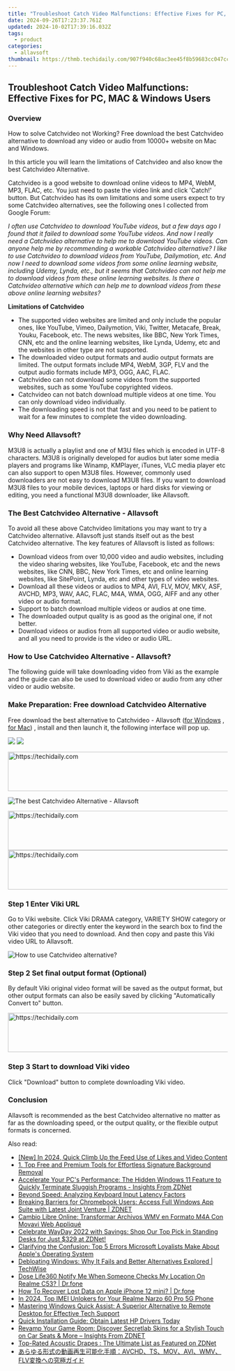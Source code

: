 ```yaml
---
title: "Troubleshoot Catch Video Malfunctions: Effective Fixes for PC, MAC & Windows Users"
date: 2024-09-26T17:23:37.761Z
updated: 2024-10-02T17:39:16.032Z
tags:
  - product
categories:
  - allavsoft
thumbnail: https://thmb.techidaily.com/907f940c68ac3ee45f8b59683cc047cc04665184817513adef7255fa53df8a70.jpg
---
```


## Troubleshoot Catch Video Malfunctions: Effective Fixes for PC, MAC & Windows Users

### Overview

How to solve Catchvideo not Working? Free download the best Catchvideo alternative to download any video or audio from 10000+ website on Mac and Windows.

In this article you will learn the limitations of Catchvideo and also know the best Catchvideo Alternative.

Catchvideo is a good website to download online videos to MP4, WebM, MP3, FLAC, etc. You just need to paste the video link and click 'Catch!' button. But Catchvideo has its own limitations and some users expect to try some Catchvideo alternatives, see the following ones I collected from Google Forum:

_I often use Catchvideo to download YouTube videos, but a few days ago I found that it failed to download some YouTube videos. And now I really need a Catchvideo alternative to help me to download YouTube videos. Can anyone help me by recommending a workable Catchvideo alternative?_ _I like to use Catchvideo to download videos from YouTube, Dailymotion, etc. And now I need to download some videos from some online learning website, including Udemy, Lynda, etc., but it seems that Catchvideo can not help me to download videos from these online learning websites. Is there a Catchvideo alternative which can help me to download videos from these above online learning websites?_

**Limitations of Catchvideo**

* The supported video websites are limited and only include the popular ones, like YouTube, Vimeo, Dailymotion, Viki, Twitter, Metacafe, Break, Youku, Facebook, etc. The news websites, like BBC, New York Times, CNN, etc and the online learning websites, like Lynda, Udemy, etc and the websites in other type are not supported.
* The downloaded video output formats and audio output formats are limited. The output formats include MP4, WebM, 3GP, FLV and the output audio formats include MP3, OGG, AAC, FLAC.
* Catchvideo can not download some videos from the supported websites, such as some YouTube copyrighted videos.
* Catchvideo can not batch download multiple videos at one time. You can only download video individually.
* The downloading speed is not that fast and you need to be patient to wait for a few minutes to complete the video downloading.

### Why Need Allavsoft?

M3U8 is actually a playlist and one of M3U files which is encoded in UTF-8 characters. M3U8 is originally developed for audios but later some media players and programs like Winamp, KMPlayer, iTunes, VLC media player etc can also support to open M3U8 files. However, commonly used downloaders are not easy to download M3U8 files. If you want to download M3U8 files to your mobile devices, laptops or hard disks for viewing or editing, you need a functional M3U8 downloader, like Allavsoft.

### The Best Catchvideo Alternative - Allavsoft

To avoid all these above Catchvideo limitations you may want to try a Catchvideo alternative. Allavsoft just stands itself out as the best Catchvideo alternative. The key features of Allavsoft is listed as follows:

* Download videos from over 10,000 video and audio websites, including the video sharing websites, like YouTube, Facebook, etc and the news websites, like CNN, BBC, New York Times, etc and online learning websites, like SitePoint, Lynda, etc and other types of video websites.
* Download all these videos or audios to MP4, AVI, FLV, MOV, MKV, ASF, AVCHD, MP3, WAV, AAC, FLAC, M4A, WMA, OGG, AIFF and any other video or audio format.
* Support to batch download multiple videos or audios at one time.
* The downloaded output quality is as good as the original one, if not better.
* Download videos or audios from all supported video or audio website, and all you need to provide is the video or audio URL.

### How to Use Catchvideo Alternative - Allavsoft?

The following guide will take downloading video from Viki as the example and the guide can also be used to download video or audio from any other video or audio website.

### Make Preparation: Free download Catchvideo Alternative

Free download the best alternative to Catchvideo - Allavsoft ([for Windows](https://tools.techidaily.com/allavsoft/products/) , [for Mac](https://tools.techidaily.com/allavsoft/products/)) , install and then launch it, the following interface will pop up.

[![](https://www.allavsoft.com/how-to/../images/how-to/free-download-win.jpg)](https://tools.techidaily.com/allavsoft/products/) [![](https://www.allavsoft.com/how-to/../images/how-to/free-download-mac.jpg)](https://tools.techidaily.com/allavsoft/products/)

<!-- affiliate ads begin -->
<a href="https://ephamedtechinc.pxf.io/c/5597632/2137206/26400" target="_top" id="2137206">
  <img src="//a.impactradius-go.com/display-ad/26400-2137206" border="0" alt="https://techidaily.com" width="728" height="90"/>
</a>
<img height="0" width="0" src="https://ephamedtechinc.pxf.io/i/5597632/2137206/26400" style="position:absolute;visibility:hidden;" border="0" />
<!-- affiliate ads end -->

![The best Catchvideo Alternative - Allavsoft](https://www.allavsoft.com/how-to/../images/allavsoft/screen-shot-600.jpg)

<!-- affiliate ads begin -->
<a href="https://appsumo.8odi.net/c/5597632/2043618/7443" target="_top" id="2043618">
  <img src="//a.impactradius-go.com/display-ad/7443-2043618" border="0" alt="https://techidaily.com" width="728" height="90"/>
</a>
<img height="0" width="0" src="https://appsumo.8odi.net/i/5597632/2043618/7443" style="position:absolute;visibility:hidden;" border="0" />
<!-- affiliate ads end -->

<!-- affiliate ads begin -->
<a href="https://malaysia-healthcare-travel-council.pxf.io/c/5597632/1557743/17382" target="_top" id="1557743">
  <img src="//a.impactradius-go.com/display-ad/17382-1557743" border="0" alt="https://techidaily.com" width="728" height="90"/>
</a>
<img height="0" width="0" src="https://malaysia-healthcare-travel-council.pxf.io/i/5597632/1557743/17382" style="position:absolute;visibility:hidden;" border="0" />
<!-- affiliate ads end -->

### Step 1 Enter Viki URL

Go to Viki website. Click Viki DRAMA category, VARIETY SHOW category or other categories or directly enter the keyword in the search box to find the Viki video that you need to download. And then copy and paste this Viki video URL to Allavsoft.

![How to use Catchvideo alternative?](https://www.allavsoft.com/how-to/../images/how-to/download-rtmp-video/download-rtmp-video.jpg)

### Step 2 Set final output format (Optional)

By default Viki original video format will be saved as the output format, but other output formats can also be easily saved by clicking "Automatically Convert to" button.

<!-- affiliate ads begin -->
<a href="https://appsumo.8odi.net/c/5597632/2144288/7443" target="_top" id="2144288">
  <img src="//a.impactradius-go.com/display-ad/7443-2144288" border="0" alt="https://techidaily.com" width="728" height="90"/>
</a>
<img height="0" width="0" src="https://appsumo.8odi.net/i/5597632/2144288/7443" style="position:absolute;visibility:hidden;" border="0" />
<!-- affiliate ads end -->

### Step 3 Start to download Viki video

Click "Download" button to complete downloading Viki video.

### Conclusion

Allavsoft is recommended as the best Catchvideo alternative no matter as far as the downloading speed, or the output quality, or the flexible output formats is concerned.

<ins class="adsbygoogle"
     style="display:block"
     data-ad-format="autorelaxed"
     data-ad-client="ca-pub-7571918770474297"
     data-ad-slot="1223367746"></ins>

<ins class="adsbygoogle"
     style="display:block"
     data-ad-client="ca-pub-7571918770474297"
     data-ad-slot="8358498916"
     data-ad-format="auto"
     data-full-width-responsive="true"></ins>

<span class="atpl-alsoreadstyle">Also read:</span>
<div><ul>
<li><a href="https://instagram-video-files.techidaily.com/new-in-2024-quick-climb-up-the-feed-use-of-likes-and-video-content/"><u>[New] In 2024, Quick Climb Up the Feed Use of Likes and Video Content</u></a></li>
<li><a href="https://fox-ssl.techidaily.com/1-top-free-and-premium-tools-for-effortless-signature-background-removal/"><u>1. Top Free and Premium Tools for Effortless Signature Background Removal</u></a></li>
<li><a href="https://win-info.techidaily.com/accelerate-your-pcs-performance-the-hidden-windows-11-feature-to-quickly-terminate-sluggish-programs-insights-from-zdnet/"><u>Accelerate Your PC's Performance: The Hidden Windows 11 Feature to Quickly Terminate Sluggish Programs - Insights From ZDNet</u></a></li>
<li><a href="https://games-able.techidaily.com/beyond-speed-analyzing-keyboard-input-latency-factors/"><u>Beyond Speed: Analyzing Keyboard Input Latency Factors</u></a></li>
<li><a href="https://win-info.techidaily.com/breaking-barriers-for-chromebook-users-access-full-windows-app-suite-with-latest-joint-venture-zdnet/"><u>Breaking Barriers for Chromebook Users: Access Full Windows App Suite with Latest Joint Venture | ZDNET</u></a></li>
<li><a href="https://tech-savvy.techidaily.com/cambio-libre-online-transformar-archivos-wmv-en-formato-m4a-con-movavi-web-applique/"><u>Cambio Libre Online: Transformar Archivos WMV en Formato M4A Con Movavi Web Appliqué</u></a></li>
<li><a href="https://win-info.techidaily.com/celebrate-wayday-2022-with-savings-shop-our-top-pick-in-standing-desks-for-just-329-at-zdnet/"><u>Celebrate WayDay 2022 with Savings: Shop Our Top Pick in Standing Desks for Just $329 at ZDNet!</u></a></li>
<li><a href="https://win-info.techidaily.com/clarifying-the-confusion-top-5-errors-microsoft-loyalists-make-about-apples-operating-system/"><u>Clarifying the Confusion: Top 5 Errors Microsoft Loyalists Make About Apple's Operating System</u></a></li>
<li><a href="https://win-info.techidaily.com/debloating-windows-why-it-fails-and-better-alternatives-explored-techwise/"><u>Debloating Windows: Why It Fails and Better Alternatives Explored | TechWise</u></a></li>
<li><a href="https://fake-location.techidaily.com/dose-life360-notify-me-when-someone-checks-my-location-on-realme-c53-drfone-by-drfone-virtual-android/"><u>Dose Life360 Notify Me When Someone Checks My Location On Realme C53? | Dr.fone</u></a></li>
<li><a href="https://techidaily.com/how-to-recover-lost-data-on-apple-iphone-12-mini-drfone-by-drfone-ios-data-recovery-ios-data-recovery/"><u>How To Recover Lost Data on Apple iPhone 12 mini? | Dr.fone</u></a></li>
<li><a href="https://sim-unlock.techidaily.com/in-2024-top-imei-unlokers-for-your-realme-narzo-60-pro-5g-phone-by-drfone-android/"><u>In 2024, Top IMEI Unlokers for Your Realme Narzo 60 Pro 5G Phone</u></a></li>
<li><a href="https://win-info.techidaily.com/mastering-windows-quick-assist-a-superior-alternative-to-remote-desktop-for-effective-tech-support/"><u>Mastering Windows Quick Assist: A Superior Alternative to Remote Desktop for Effective Tech Support</u></a></li>
<li><a href="https://win-dash.techidaily.com/quick-installation-guide-obtain-latest-hp-drivers-today/"><u>Quick Installation Guide: Obtain Latest HP Drivers Today</u></a></li>
<li><a href="https://win-info.techidaily.com/revamp-your-game-room-discover-secretlab-skins-for-a-stylish-touch-on-car-seats-and-more-insights-from-zdnet/"><u>Revamp Your Game Room: Discover Secretlab Skins for a Stylish Touch on Car Seats & More – Insights From ZDNET</u></a></li>
<li><a href="https://win-info.techidaily.com/top-rated-acoustic-drapes-the-ultimate-list-as-featured-on-zdnet/"><u>Top-Rated Acoustic Drapes : The Ultimate List as Featured on ZDNet</u></a></li>
<li><a href="https://some-knowledge.techidaily.com/1725285805281-avchdtsmovaviwmvflv/"><u>あらゆる形式の動画再生可能化手順：AVCHD、TS、MOV、AVI、WMV、FLV変換への究極ガイド</u></a></li>
</ul></div>

